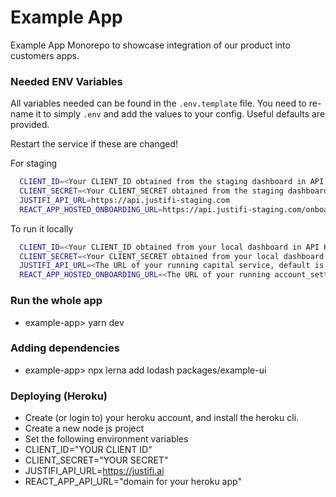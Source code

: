 # Example App

Example App Monorepo to showcase integration of our product into customers apps.

### Needed ENV Variables

All variables needed can be found in the `.env.template` file. You need to re-name it to simply `.env` and add the values to your config. Useful defaults are provided.

Restart the service if these are changed!

For staging
```.sh
  CLIENT_ID=<Your CLIENT_ID obtained from the staging dashboard in API KEYS section>
  CLIENT_SECRET=<Your CLIENT_SECRET obtained from the staging dashboard in API KEYS section>
  JUSTIFI_API_URL=https://api.justifi-staging.com
  REACT_APP_HOSTED_ONBOARDING_URL=https://api.justifi-staging.com/onboarding/seller
```

To run it locally

```.sh
  CLIENT_ID=<Your CLIENT_ID obtained from your local dashboard in API KEYS section>
  CLIENT_SECRET=<Your CLIENT_SECRET obtained from your local dashboard in API KEYS section>
  JUSTIFI_API_URL=<The URL of your running capital service, default is http://localhost:3000>
  REACT_APP_HOSTED_ONBOARDING_URL=<The URL of your running account_settings service, default is http://localhost:3004/onboarding>
```
### Run the whole app

- example-app> yarn dev

### Adding dependencies

- example-app> npx lerna add lodash packages/example-ui

### Deploying (Heroku)
* Create (or login to) your heroku account, and install the heroku cli.
* Create a new node js project
* Set the following environment variables
 * CLIENT_ID="YOUR CLIENT ID"
 * CLIENT_SECRET="YOUR SECRET"
 * JUSTIFI_API_URL=https://justifi.ai
 * REACT_APP_API_URL="domain for your heroku app"